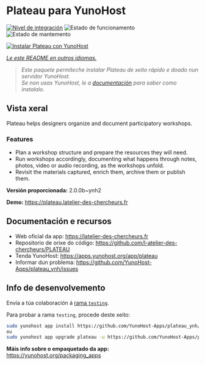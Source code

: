<!--
NOTA: Este README foi creado automáticamente por <https://github.com/YunoHost/apps/tree/master/tools/readme_generator>
NON debe editarse manualmente.
-->

# Plateau para YunoHost

[![Nivel de integración](https://dash.yunohost.org/integration/plateau.svg)](https://dash.yunohost.org/appci/app/plateau) ![Estado de funcionamento](https://ci-apps.yunohost.org/ci/badges/plateau.status.svg) ![Estado de mantemento](https://ci-apps.yunohost.org/ci/badges/plateau.maintain.svg)

[![Instalar Plateau con YunoHost](https://install-app.yunohost.org/install-with-yunohost.svg)](https://install-app.yunohost.org/?app=plateau)

*[Le este README en outros idiomas.](./ALL_README.md)*

> *Este paquete permíteche instalar Plateau de xeito rápido e doado nun servidor YunoHost.*  
> *Se non usas YunoHost, le a [documentación](https://yunohost.org/install) para saber como instalalo.*

## Vista xeral

Plateau helps designers organize and document participatory workshops.

### Features

- Plan a workshop structure and prepare the resources they will need. 
- Run workshops accordingly, documenting what happens through notes, photos, video or audio recording, as the workshops unfold. 
- Revisit the materials captured, enrich them, archive them or publish them.


**Versión proporcionada:** 2.0.0b~ynh2

**Demo:** <https://plateau.latelier-des-chercheurs.fr>
## Documentación e recursos

- Web oficial da app: <https://latelier-des-chercheurs.fr>
- Repositorio de orixe do código: <https://github.com/l-atelier-des-chercheurs/PLATEAU>
- Tenda YunoHost: <https://apps.yunohost.org/app/plateau>
- Informar dun problema: <https://github.com/YunoHost-Apps/plateau_ynh/issues>

## Info de desenvolvemento

Envía a túa colaboración á [rama `testing`](https://github.com/YunoHost-Apps/plateau_ynh/tree/testing).

Para probar a rama `testing`, procede deste xeito:

```bash
sudo yunohost app install https://github.com/YunoHost-Apps/plateau_ynh/tree/testing --debug
ou
sudo yunohost app upgrade plateau -u https://github.com/YunoHost-Apps/plateau_ynh/tree/testing --debug
```

**Máis info sobre o empaquetado da app:** <https://yunohost.org/packaging_apps>
